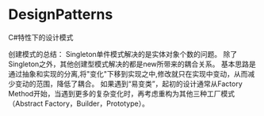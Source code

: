 # DesignPatterns
C#特性下的设计模式

创建模式的总结：
	Singleton单件模式解决的是实体对象个数的问题。
	除了Singleton之外，其他创建型模式解决的都是new所带来的耦合关系。
	基本思路是通过抽象和实现的分离,将"变化"下移到实现之中,修改就只在实现中变动，从而减少变动的范围，降低了耦合。
	如果遇到“易变类”，起初的设计通常从Factory Method开始，当遇到更多的复杂变化时，再考虑重构为其他三种工厂模式（Abstract Factory，Builder，Prototype）。